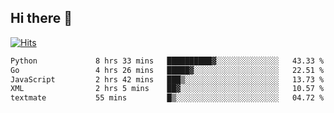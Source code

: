 ## Hi there 👋

<!--
**alihaqberdi/alihaqberdi** is a ✨ _special_ ✨ repository because its `README.md` (this file) appears on your GitHub profile.

Here are some ideas to get you started:

- 🔭 I’m currently working on ...
- 🌱 I’m currently learning ...
- 👯 I’m looking to collaborate on ...
- 🤔 I’m looking for help with ...
- 💬 Ask me about ...
- 📫 How to reach me: ...
- 😄 Pronouns: ...
- ⚡ Fun fact: ...
-->

[![Hits](https://hits.sh/github.com/alihaqberdi.svg)](https://hits.sh/github.com/alihaqberdi/)

<!--START_SECTION:waka-->

```txt
Python             8 hrs 33 mins   ██████████▓░░░░░░░░░░░░░░   43.33 %
Go                 4 hrs 26 mins   █████▓░░░░░░░░░░░░░░░░░░░   22.51 %
JavaScript         2 hrs 42 mins   ███▒░░░░░░░░░░░░░░░░░░░░░   13.73 %
XML                2 hrs 5 mins    ██▓░░░░░░░░░░░░░░░░░░░░░░   10.57 %
textmate           55 mins         █▒░░░░░░░░░░░░░░░░░░░░░░░   04.72 %
```

<!--END_SECTION:waka-->
